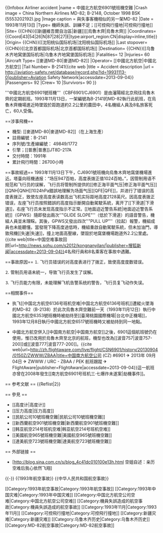 {{Infobox Airliner accident
|name = 中國北方航空6901號班機空難
|Crash image = China Northern Airlines MD-82; B-2148, October 1998 BSK (5553202192).jpg
|Image caption = 與失事客機相似的另一架MD-82
|Date = 1993年11月13日
|Type= 機師失誤、訓練不足；[[可控飛行撞地|可控飛行撞地]]
|Site= {{CHN}}[[新疆維吾爾自治區|新疆]][[烏魯木齊|烏魯木齊]]
|Coordinates={{Coord|43|54|26|N|87|28|27|E|type:airport_region:CN|display=inline,title}}
|Origin= {{CHN}}[[沈阳桃仙国际机场|沈阳桃仙国际机场]]
|Last stopover= {{CHN}}[[北京首都国际机场|北京首都国际机场]]
|Destination= {{CHN}}[[乌鲁木齐地窝堡国际机场|乌鲁木齐地窝堡国际机场]]
|Fatalities= 12
|Injuries= 60
|Aircraft Type= [[麥道MD-80|麥道MD-82]]
|Operator= [[中國北方航空|中國北方航空]]
|Tail Number= B-2141<ref name="ASN">{{cite web |title = Accident description |url = http://aviation-safety.net/database/record.php?id=19931113-0|publisher=Aviation Safety Network|accessdate=2013-09-04}}</ref>
|Passengers= 92
|Crew= 10
|Survivors= 90
}}

'''中國北方航空6901號班機'''（CBF6901/CJ6901）是由瀋陽經北京飛往烏魯木齊的定期航班。1993年11月13日，一架編號為B-2141的MD-82執行此航班，在烏魯木齊機場進近時墜毀於距跑道約2.2公里的農田中，4名機組人員及8名旅客死亡，60人受傷。

==涉事飛機==
* 機型: [[麥道MD-80|麥道MD-82]]（在上海生產）
* 註冊編號：B-2141
* 序列號/生產線編號： 49849/1772
* 引擎；[[普惠|普惠]]JT8D-217A
* 交付時間：1991年
* 累計飛行時間：26700小時 

==事故經過==
1993年11月13日下午，CJ6901號班機向烏魯木齊地窩堡機場進近。塔臺向班機通报：“场压947百帕，高度表拨正值1024百帕。”，因管制用语不规范和飞行员的误解，飞行员将管制所提供的[[修正海平面气压|修正海平面气压]][[QNH|QNH]]1024hPa錯誤地理解为场面气压[[QFE|QFE]]，并进行了错误的高度表拨正，致使左座高度表读数高出飞机实际距地高度2128英尺。因高度表拨正错误，左座飞行员按照錯誤的高度指示斷開自動駕駛系統，离开了[[下滑道|下滑道]]，右座飞行员未发现高度指示不正常。[[地面迫近警告系統|地面迫近警告系統]]（GPWS）隨即發出兩次''"GLIDE SLOPE"''（低於下滑道）的語音警告，機組人員並未理睬。其後，GPWS又發出四次''"PULL UP"''（拉起）報警，機組成員也未能聽懂。當發現下降高度過低時，機組重啟自動駕駛系統，但未加油門，導致飛機[[失速|失速]]，撞上地面高壓線，墜毀於地窩堡機場跑道外2.2公里處。<ref>{{cite web|title=中国空难事故回顾|url=http://news.sohu.com/s2012/kongnanyilan/|publisher=搜狐新闻|accessdate=2013-09-04}}</ref>4名飛行員和8名乘客在事故中遇難。

==事故原因==
⒈ 飞行员错误的对高度表进行了拨正，致使高度度数错误。

⒉ 管制员用语未統一，导致飞行员发生了误解。

⒊ 飞行员能力有限，未能理解飞机告警系统的警告，飞行员复飞动作失误。

==相關事件==
* 执飞[[中国北方航空6136号班机空难|中国北方航空6136号班机]]遭縱火墜海的MD-82（B-2138）於此次烏魯木齊空難前一天（1993年11月12日）執行中國北方航空6353號班機時被劫持至[[臺灣桃園國際機場|台北中正機場]]，1993年12月8日執行中國北方航空6517號班機時又被劫持到同一地點。

* 中國北方航空併入[[中国南方航空|中国南方航空]]之後，6901這個航班號仍在使用，惟已改用於烏魯木齊至北京的航班，機型也改為[[波音757|波音757-200]]或[[波音777|波音777-200]]。<ref>{{cite web|url=http://zh.flightaware.com/live/flight/CSN6901/history/20130904/0150Z/ZWWW/ZBAA|title=中国南方航空公司 (CZ) #6901 ✈ 2013年 09月 04日 ✈ ZWWW / URC - ZBAA / PEK 航班跟蹤 ✈ FlightAware|publisher=FlightAware|accessdate=2013-09-04}}</ref>這一航班亦曾在2008年發生[[南方航空6901号班机三·七爆炸未遂案|劫機事件]]。

== 参考文献 ==
{{Reflist|2}}

== 參見 ==
* [[高度计|高度计]]
* [[压力高度|压力高度]]
* [[民航公司10號班機空難|民航公司10號班機空難]]
* [[新西蘭航空901號班機空難|新西蘭航空901號班機空難]]
* [[韩亚航空214号班机空难|韩亚航空214号班机空难]]
* [[美國航空965號班機空難|美國航空965號班機空難]]
* [[達美航空723號班機空難|達美航空723號班機空難]]

== 外部链接 ==
* [http://blog.sina.com.cn/s/blog_4c41dc010100e13h.html 空姐自述：亲历空难后我心依然飞翔]

{{-}}
{{1993年航空事故}}
{{中华人民共和国航空事故}}

[[Category:1993年航空事故|Category:1993年航空事故]]
[[Category:1993年中国灾难|Category:1993年中国灾难]]
[[Category:中国北方航空公司空难|Category:中国北方航空公司空难]]
[[Category:機員失誤造成的航空事故|Category:機員失誤造成的航空事故]]
[[Category:1993年11月|Category:1993年11月]]
[[Category:可控飛行撞地|Category:可控飛行撞地]]
[[Category:新疆灾难|Category:新疆灾难]]
[[Category:乌鲁木齐历史|Category:乌鲁木齐历史]]
[[Category:MD-82航空事故|Category:MD-82航空事故]]
